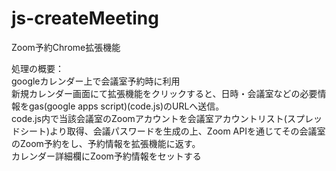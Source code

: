 # js-createMeeting
Zoom予約Chrome拡張機能

処理の概要：  
googleカレンダー上で会議室予約時に利用  
新規カレンダー画面にて拡張機能をクリックすると、日時・会議室などの必要情報をgas(google apps script)(code.js)のURLへ送信。  
code.js内で当該会議室のZoomアカウントを会議室アカウントリスト(スプレッドシート)より取得、会議パスワードを生成の上、Zoom APIを通じてその会議室のZoom予約をし、予約情報を拡張機能に返す。  
カレンダー詳細欄にZoom予約情報をセットする  

